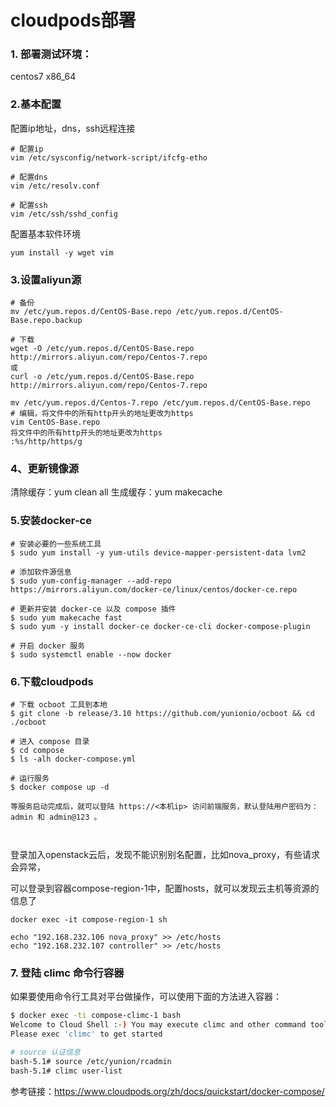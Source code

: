 # cloudpods部署





### 1. 部署测试环境：

centos7 x86_64



### 2.基本配置

配置ip地址，dns，ssh远程连接

```
# 配置ip
vim /etc/sysconfig/network-script/ifcfg-etho

# 配置dns
vim /etc/resolv.conf

# 配置ssh
vim /etc/ssh/sshd_config

```



配置基本软件环境

```
yum install -y wget vim 
```



### 3.设置aliyun源

```
# 备份
mv /etc/yum.repos.d/CentOS-Base.repo /etc/yum.repos.d/CentOS-Base.repo.backup

# 下载
wget -O /etc/yum.repos.d/CentOS-Base.repo http://mirrors.aliyun.com/repo/Centos-7.repo
或
curl -o /etc/yum.repos.d/CentOS-Base.repo http://mirrors.aliyun.com/repo/Centos-7.repo

mv /etc/yum.repos.d/Centos-7.repo /etc/yum.repos.d/CentOS-Base.repo 
# 编辑，将文件中的所有http开头的地址更改为https
vim CentOS-Base.repo
将文件中的所有http开头的地址更改为https
:%s/http/https/g
```



### 4、更新镜像源

清除缓存：yum clean all
生成缓存：yum makecache

### 5.安装docker-ce

```
# 安装必要的一些系统工具
$ sudo yum install -y yum-utils device-mapper-persistent-data lvm2

# 添加软件源信息
$ sudo yum-config-manager --add-repo https://mirrors.aliyun.com/docker-ce/linux/centos/docker-ce.repo

# 更新并安装 docker-ce 以及 compose 插件
$ sudo yum makecache fast
$ sudo yum -y install docker-ce docker-ce-cli docker-compose-plugin

# 开启 docker 服务
$ sudo systemctl enable --now docker
```



### 6.下载cloudpods



```
# 下载 ocboot 工具到本地
$ git clone -b release/3.10 https://github.com/yunionio/ocboot && cd ./ocboot

# 进入 compose 目录
$ cd compose
$ ls -alh docker-compose.yml

# 运行服务
$ docker compose up -d

等服务启动完成后，就可以登陆 https://<本机ip> 访问前端服务，默认登陆用户密码为：admin 和 admin@123 。



```



登录加入openstack云后，发现不能识别别名配置，比如nova_proxy，有些请求会异常，

可以登录到容器compose-region-1中，配置hosts，就可以发现云主机等资源的信息了

```
docker exec -it compose-region-1 sh

echo "192.168.232.106 nova_proxy" >> /etc/hosts
echo "192.168.232.107 controller" >> /etc/hosts
```







### 7. 登陆 climc 命令行容器

如果要使用命令行工具对平台做操作，可以使用下面的方法进入容器：

```bash
$ docker exec -ti compose-climc-1 bash
Welcome to Cloud Shell :-) You may execute climc and other command tools in this shell.
Please exec 'climc' to get started

# source 认证信息
bash-5.1# source /etc/yunion/rcadmin
bash-5.1# climc user-list
```









参考链接：https://www.cloudpods.org/zh/docs/quickstart/docker-compose/